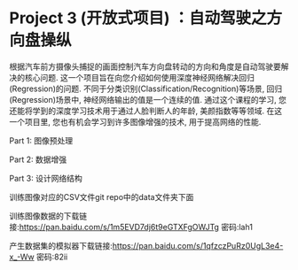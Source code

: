 # Project 3 (开放式项目) ：自动驾驶之方向盘操纵

根据汽车前方摄像头捕捉的画面控制汽车方向盘转动的方向和角度是自动驾驶要解决的核心问题. 这一个项目旨在向您介绍如何使用深度神经网络解决回归(Regression)的问题. 不同于分类识别(Classification/Recognition)等场景, 回归(Regression)场景中, 神经网络输出的值是一个连续的值. 通过这个课程的学习, 您还能将学到的深度学习技术用于通过人脸判断人的年龄, 美颜指数等等领域. 在这一个项目里, 您也有机会学习到许多图像增强的技术, 用于提高网络的性能.

Part 1: 图像预处理

Part 2: 数据增强

Part 3: 设计网络结构

训练图像对应的CSV文件git repo中的data文件夹下面

训练图像数据的下载链接:https://pan.baidu.com/s/1m5EVD7dj6t9eGTXFgOWJTg  密码:lah1

产生数据集的模拟器下载链接:https://pan.baidu.com/s/1qfzczPuRz0UgL3e4-x_-Ww   密码:82ii
